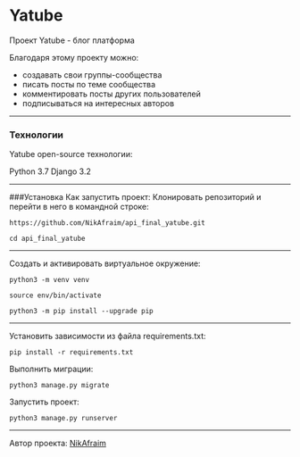 # Yatube

Проект Yatube - блог платформа

Благодаря этому проекту можно:

  - создавать свои группы-сообщества
  - писать посты по теме сообщества
  - комментировать посты других пользователей
  - подписываться на интересных авторов
***


### Технологии
Yatube open-source технологии:

Python 3.7
Django 3.2
***

###Установка
Как запустить проект:
Клонировать репозиторий и перейти в него в командной строке:
```
https://github.com/NikAfraim/api_final_yatube.git
```
```
cd api_final_yatube
```
---
Cоздать и активировать виртуальное окружение:
```
python3 -m venv venv
```
```
source env/bin/activate
```
```
python3 -m pip install --upgrade pip
```
---
Установить зависимости из файла requirements.txt:
```
pip install -r requirements.txt
```
Выполнить миграции:
```
python3 manage.py migrate
```
Запустить проект:
```
python3 manage.py runserver
```
---
Автор проекта: [NikAfraim](https://github.com/NikAfraim)
